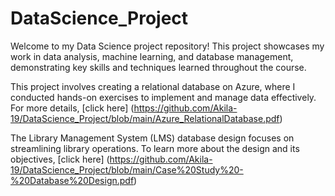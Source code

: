 # DataScience_Project

Welcome to my Data Science project repository! 
This project showcases my work in data analysis, machine learning, and database management, demonstrating key skills and techniques learned throughout the course.

This project involves creating a relational database on Azure, where I conducted hands-on exercises to implement and manage data effectively. For more details, [click here] (https://github.com/Akila-19/DataScience_Project/blob/main/Azure_RelationalDatabase.pdf)

The Library Management System (LMS) database design focuses on streamlining library operations. To learn more about the design and its objectives, [click here] (https://github.com/Akila-19/DataScience_Project/blob/main/Case%20Study%20-%20Database%20Design.pdf)
